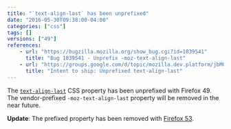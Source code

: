 ```yaml
---
title: "`text-align-last` has been unprefixed"
date: "2016-05-30T09:38:00-04:00"
categories: ["css"]
tags: []
versions: ["49"]
references:
    - url: "https://bugzilla.mozilla.org/show_bug.cgi?id=1039541"
      title: "Bug 1039541 - Unprefix -moz-text-align-last"
    - url: "https://groups.google.com/d/topic/mozilla.dev.platform/jbMO8mkFZwE/discussion"
      title: "Intent to ship: Unprefixed text-align-last"
---
```

The [`text-align-last`](https://developer.mozilla.org/docs/Web/CSS/text-align-last) CSS property has been unprefixed with Firefox 49. The vendor-prefixed `-moz-text-align-last` property will be removed in the near future.

**Update**: The prefixed property has been removed with [Firefox 53](https://www.fxsitecompat.com/en-CA/docs/2016/moz-text-align-last-property-has-been-removed/).
